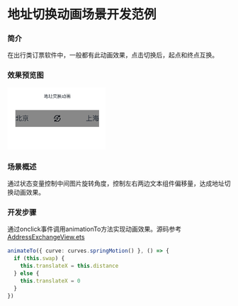
# 地址切换动画场景开发范例

### 简介

在出行类订票软件中，一般都有此动画效果，点击切换后，起点和终点互换。

### 效果预览图

![](../../screenshots/device/AddressExchange.gif)

### 场景概述

通过状态变量控制中间图片旋转角度，控制左右两边文本组件偏移量，达成地址切换动画效果。


### 开发步骤

通过onclick事件调用animationTo方法实现动画效果。源码参考[AddressExchangeView.ets](./src/main/ets/view/AddressExchangeView.ets)
  ```ts
  animateTo({ curve: curves.springMotion() }, () => {
    if (this.swap) {
      this.translateX = this.distance
    } else {
      this.translateX = 0
    }
  })
  ```
